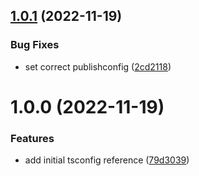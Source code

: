 ## [1.0.1](https://github.com/bbeesley/tsconfig/compare/v1.0.0...v1.0.1) (2022-11-19)


### Bug Fixes

* set correct publishconfig ([2cd2118](https://github.com/bbeesley/tsconfig/commit/2cd2118651f2be3d689f7c94e46335b2ec0d0b76))

# 1.0.0 (2022-11-19)


### Features

* add initial tsconfig reference ([79d3039](https://github.com/bbeesley/tsconfig/commit/79d3039cbe4d19403e3e2879a98371e843addaa0))
